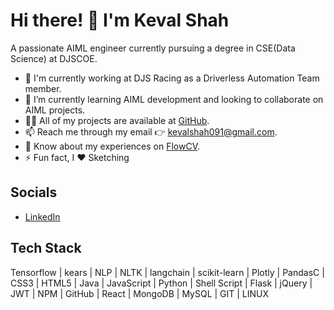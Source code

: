 # Hi there! 👋 I'm Keval Shah

A passionate AIML engineer currently pursuing a degree in CSE(Data Science) at DJSCOE.

- 🔭 I'm currently working at DJS Racing as a Driverless Automation Team member.
- 🌱 I’m currently learning AIML development and looking to collaborate on AIML projects.
- 👨‍💻 All of my projects are available at [GitHub](https://github.com/Kevalshah91).
- 📫 Reach me through my email 👉 kevalshah091@gmail.com.
- 📄 Know about my experiences on [FlowCV](https://flowcv.com/resume/29k19asu9j).
- ⚡ Fun fact, I ♥ Sketching 

## Socials

- [LinkedIn](linkedin.com/in/keval-shah-b30274262) 


## Tech Stack

 Tensorflow | kears | NLP | NLTK | langchain | scikit-learn | Plotly | PandasC | CSS3 | HTML5 | Java | JavaScript | Python | Shell Script | Flask | jQuery | JWT | NPM | GitHub | React | MongoDB | MySQL | GIT | LINUX
